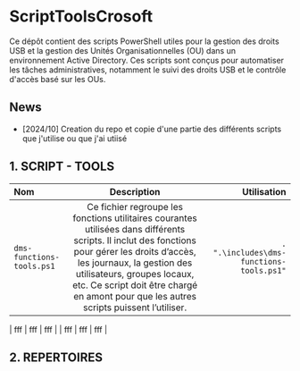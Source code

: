 # ScriptToolsCrosoft

Ce dépôt contient des scripts PowerShell utiles pour la gestion des droits USB et la gestion des Unités Organisationnelles (OU) dans un environnement Active Directory. Ces scripts sont conçus pour automatiser les tâches administratives, notamment le suivi des droits USB et le contrôle d'accès basé sur les OUs.

## News
- [2024/10] Creation du repo et copie d'une partie des différents scripts que j'utilise ou que j'ai utiisé

## 1. SCRIPT - TOOLS

| Nom  | Description          | Utilisation |
| :--------------- |:---------------:| -----:|
| `dms-functions-tools.ps1` |   Ce fichier regroupe les fonctions utilitaires courantes utilisées dans différents scripts. Il inclut des fonctions pour gérer les droits d’accès, les journaux, la gestion des utilisateurs, groupes locaux, etc. Ce script doit être chargé en amont pour que les autres scripts puissent l’utiliser.       |  `. ".\includes\dms-functions-tools.ps1"` |

| fff  | fff         |   fff |
| fff | fff          |    fff |



## 2. REPERTOIRES






